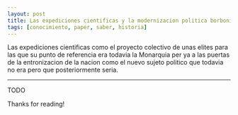 ```yaml
---
layout: post
title: Las expediciones cientificas y la modernizacion politica borbonica
tags: [conocimiento, paper, saber, historia]
---
```


<!--Resumen-->
Las expediciones cientificas como el proyecto colectivo de unas elites para las que su punto de referencia era todavia la Monarquia
per ya a las puertas de la entronizacion de la nacion como el nuevo sujeto politico  que todavia no era pero que posteriormente seria.  

---

<!--more-->
TODO
  
Thanks for reading!